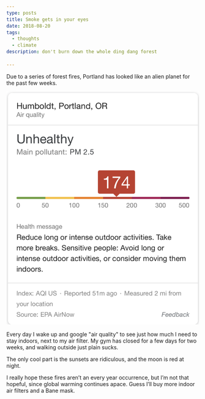 ```yaml
---
type: posts
title: Smoke gets in your eyes
date: 2018-08-20
tags:
  - thoughts
  - climate
description: don't burn down the whole ding dang forest

---
```


Due to a series of forest fires, Portland has looked like an alien planet for the past few weeks.

![aqi search](/photos/aqi.png)

Every day I wake up and google "air quality" to see just how much I need to stay indoors, next to my air filter. My gym has closed for a few days for two weeks, and walking outside just plain sucks.

The only cool part is the sunsets are ridiculous, and the moon is red at night.

I really hope these fires aren’t an every year occurrence, but I’m not that hopeful, since global warming continues apace. Guess I’ll buy more indoor air filters and a Bane mask.
